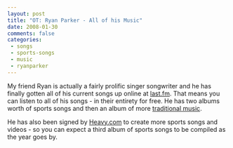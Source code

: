 ```yaml
---
layout: post
title: "OT: Ryan Parker - All of his Music"
date: 2008-01-30
comments: false
categories:
 - songs
 - sports-songs
 - music
 - ryanparker
---
```

My friend Ryan is actually a fairly prolific singer songwriter and he has
finally gotten all of his current songs up online at
[last.fm](http://www.last.fm/music/Ryan+Parker). That means you can listen to
all of his songs - in their entirety for free. He has two albums worth of
sports songs and then an album of more [traditional
music](http://www.last.fm/music/Ryan+Parker/Ryan+Parker).  
  
He has also been signed by [Heavy.com](http://www.heavy.com) to create more
sports songs and videos - so you can expect a third album of sports songs to
be compiled as the year goes by.

